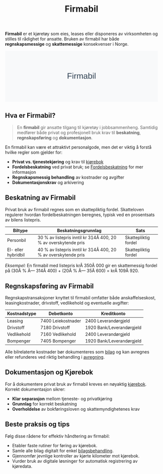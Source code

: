 ﻿---
title: "Firmabil"
meta_title: "Firmabil"
meta_description: '**Firmabil** er et kjøretøy som eies, leases eller disponeres av virksomheten og stilles til rådighet for ansatte. Bruken av firmabil har både **regnskapsme...'
slug: firmabil
type: blog
layout: pages/single
---

**Firmabil** er et kjøretøy som eies, leases eller disponeres av virksomheten og stilles til rådighet for ansatte. Bruken av firmabil har både **regnskapsmessige** og **skattemessige** konsekvenser i Norge.

![Firmabil Oversikt](firmabil-image.svg)

## Hva er Firmabil?

> En **firmabil** gir ansatte tilgang til kjøretøy i jobbsammenheng. Samtidig medfører både privat og profesjonell bruk krav til **beskatning**, **regnskapsføring** og **dokumentasjon**.

En firmabil kan være et attraktivt personalgode, men det er viktig å forstå hvilke regler som gjelder for:

* **Privat vs. tjenestekjøring** og krav til [kjørebok](/blogs/regnskap/hva-er-kjorebok "Hva er kjørebok? Komplett Guide til Kjørebok for Bedrifter i Norge")
* **Fordelsbeskatning** ved privat bruk; se [Fordelsbeskatning](/blogs/regnskap/fordelsbeskatning "Fordelsbeskatning - Skattemessige regler for Naturalytelser og Personalfordeler") for mer informasjon
* **Regnskapsmessig behandling** av kostnader og avgifter
* **Dokumentasjonskrav** og arkivering

## Beskatning av Firmabil

Privat bruk av firmabil regnes som en skattepliktig fordel. Skatteloven regulerer hvordan fordelbeskatningen beregnes, typisk ved en prosentsats av bilens listepris.

| Biltype             | Beskatningsgrunnlag                                                | Sats                   |
|---------------------|--------------------------------------------------------------------|------------------------|
| Personbil           | 30 % av listepris inntil kr 314Â 400, 20 % av overskytende pris      | Skattepliktig fordel   |
| El- eller hybridbil | 40 % av listepris inntil kr 314Â 400, 20 % av overskytende pris      | Skattepliktig fordel   |

*Eksempel:* En firmabil med listepris krÂ 350Â 000 gir en skattemessig fordel på (30Â % Ã— 314Â 400) + (20Â % Ã— 35Â 600) = krÂ 109Â 920.

## Regnskapsføring av Firmabil

Regnskapstransaksjoner knyttet til firmabil omfatter både anskaffelseskost, leasingkostnader, drivstoff, vedlikehold og eventuelle avgifter:

| Kostnadstype   | Debetkonto          | Kreditkonto               |
|----------------|---------------------|---------------------------|
| Leasing        | 7400 Leiekostnader  | 2400 Leverandørgjeld      |
| Drivstoff      | 7180 Drivstoff      | 1920 Bank/Leverandørgjeld |
| Vedlikehold    | 7160 Vedlikehold    | 2400 Leverandørgjeld      |
| Bompenger      | 7405 Bompenger      | 1920 Bank/Leverandørgjeld |

Alle bilrelaterte kostnader bør dokumenteres som [bilag](/blogs/regnskap/hva-er-bilag "Hva er Bilag i Regnskap? Komplett Guide til Regnskapsbilag og Dokumentasjon") og kan avregnes eller refunderes ved riktig behandling i [avregning](/blogs/regnskap/avregning "Avregning - Komplett Guide til Avregning i Regnskap").

## Dokumentasjon og Kjørebok

For å dokumentere privat bruk av firmabil kreves en nøyaktig [kjørebok](/blogs/regnskap/hva-er-kjorebok "Hva er kjørebok? Komplett Guide til Kjørebok for Bedrifter i Norge"). Korrekt dokumentasjon sikrer:

* **Klar separasjon** mellom tjeneste- og privatkjøring
* **Grunnlag** for korrekt beskatning
* **Overholdelse** av bokføringsloven og skattemyndighetenes krav

## Beste praksis og tips

Følg disse rådene for effektiv håndtering av firmabil:

* Etabler faste rutiner for føring av kjørebok.
* Samle alle bilag digitalt for enkel [bilagsbehandling](/blogs/regnskap/hva-er-bilag "Hva er Bilag i Regnskap? Komplett Guide til Regnskapsbilag og Dokumentasjon").
* Gjennomfør jevnlige kontroller av kjørte kilometer mot kjørebok.
* Vurder bruk av digitale løsninger for automatisk registrering av kjøredata.











